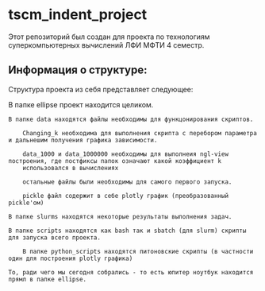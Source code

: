 # tscm_indent_project
Этот репозиторий был создан для проекта по технологиям суперкомпьютерных вычислений ЛФИ МФТИ 4 семестр.

## Информация о структуре:
Структура проекта из себя представляет следующее:

В папке ellipse проект находится целиком.
 
    В папке data находятся файлы необходимы для функцонирования скриптов.
    
        Changing_k необходима для выполнения скрипта с перебором параметра и дальнешим получения графика зависимости.
        
        data_1000 и data_1000000 необходимы для выполнеия ngl-view построения, где постфиксы папок означают какой коэффициент k 
        использовался в вычислениях
        
        остальные файлы были необходимы для самого первого запуска.
        
        pickle файл содержит в себе plotly график (преобразованный pickle'ом)
        
    В папке slurms находятся некоторые результаты выполнения задач.
   
    В папке scripts находятся как bash так и sbatch (для slurm) скрипты для запуска всего проекта. 
   
        В папке python_scripts находятся питоновские скрипты (в частности один для построения plotly графика)
      
    То, ради чего мы сегодня собрались - то есть юпитер ноутбук находится прямл в папке ellipse.
